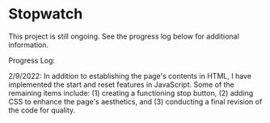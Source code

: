 # Stopwatch
This project is still ongoing. See the progress log below for additional information.

Progress Log:

2/9/2022: In addition to establishing the page's contents in HTML, I have implemented the start and reset features in JavaScript. Some of the remaining items include: (1) creating a functioning stop button, (2) adding CSS to enhance the page's aesthetics, and (3) conducting a final revision of the code for quality.
